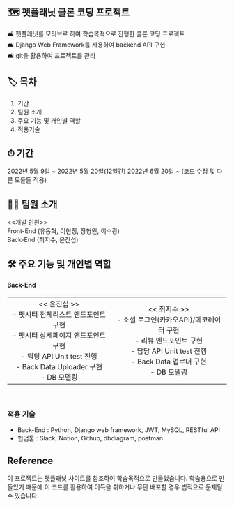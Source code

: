 ## 🗺  펫플래닛 클론 코딩 프로젝트
🛋   펫플래닛를 모티브로 하여 학습목적으로 진행한 클론 코딩 프로젝트<br>
🛋  Django Web Framework를 사용하여 backend API 구현<br>
🛋  git을 활용하여 프로젝트를 관리<br>

## 🏷 목차
1. 기간
2. 팀원 소개
3. 주요 기능 및 개인별 역할
4. 적용기술

## ⏱ 기간
2022년 5월 9일 ~ 2022년 5월 20일(12일간)
2022년 6월 20일 ~ (코드 수정 및 다른 모듈들 적용)

## 🙋‍♀️ 팀원 소개
<<개발 인원>><br>
Front-End (유동혁, 이현정, 장형원, 이수광)<br>
Back-End (최지수, 윤진섭)
          
## 🛠 주요 기능 및 개인별 역할

 <h4>  Back-End </h4>
  <table style="text-align:center;">
    <tr>
      <td>
                << 윤진섭 >><br>
        - 펫시터 전체리스트 엔드포인트 구현<br>
        - 펫시터 상세페이지 엔드포인트 구현<br>
        - 담당 API Unit test 진행<br>
        - Back Data Uploader 구현<br>
        - DB 모델링
      </td>
      <td>
                << 최지수 >><br>
        - 소셜 로그인(카카오API)/데코레이터 구현<br>
        - 리뷰 엔드포인트 구현<br>
        - 담당 API Unit test 진행<br>
        - Back Data 업로더 구현<br>
        - DB 모델링
      </td>
    </tr>       
  </table>
<br>  

### 적용 기술
- Back-End : Python, Django web framework, JWT, MySQL, RESTful API
- 협업툴 : Slack, Notion, Github, dbdiagram, postman

## Reference
이 프로젝트는 펫플래닛 사이트를 참조하여 학습목적으로 만들었습니다.
학습용으로 만들었기 때문에 이 코드를 활용하여 이득을 취하거나 무단 배포할 경우 법적으로 문제될 수 있습니다.
